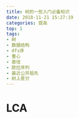 ```yaml
---
title: 树的一些入门必备知识
date: 2018-11-21 15:27:19
categories: 提高
top: 1
tags: 
- 树 
- 数据结构 
- dfs序 
- 重心 
- 直径 
- 欧拉序列 
- 最近公共祖先 
- 树上差分
---
```



# LCA

